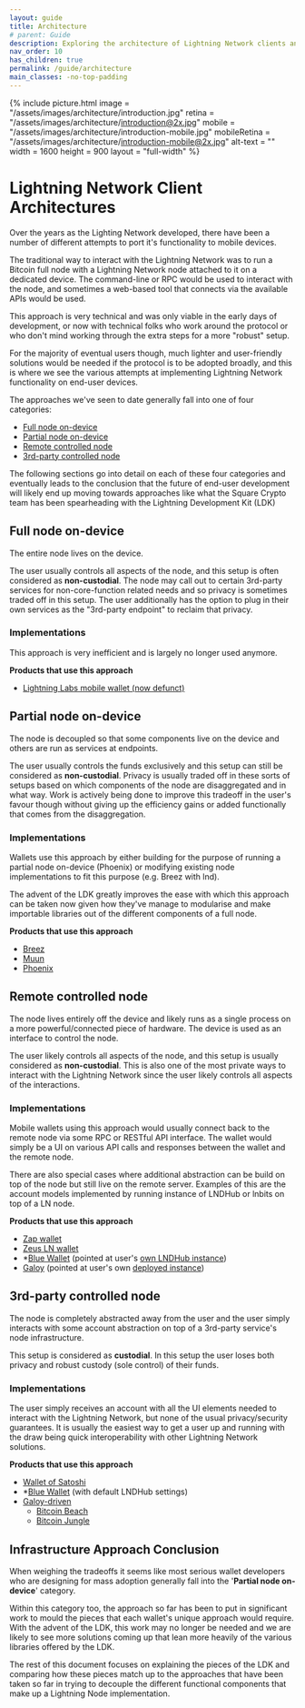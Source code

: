 ```yaml
---
layout: guide
title: Architecture
# parent: Guide
description: Exploring the architecture of Lightning Network clients and nodes
nav_order: 10
has_children: true
permalink: /guide/architecture
main_classes: -no-top-padding
---
```


{% include picture.html 
   image = "/assets/images/architecture/introduction.jpg"
   retina = "/assets/images/architecture/introduction@2x.jpg"
   mobile = "/assets/images/architecture/introduction-mobile.jpg"
   mobileRetina = "/assets/images/architecture/introduction-mobile@2x.jpg"
   alt-text = ""
   width = 1600
   height = 900
   layout = "full-width"
%}

# Lightning Network Client Architectures

Over the years as the Lighting Network developed, there have been a number of different attempts to port it's functionality to mobile devices.

The traditional way to interact with the Lightning Network was to run a Bitcoin full node with a Lightning Network node attached to it on a dedicated device. The command-line or RPC would be used to interact with the node, and sometimes a web-based tool that connects via the available APIs would be used.

This approach is very technical and was only viable in the early days of development, or now with technical folks who work around the protocol or who don't mind working through the extra steps for a more "robust" setup.

For the majority of eventual users though, much lighter and user-friendly solutions would be needed if the protocol is to be adopted broadly, and this is where we see the various attempts at implementing Lightning Network functionality on end-user devices.

The approaches we've seen to date generally fall into one of four categories:

- [Full node on-device](#full-node-on-device)
- [Partial node on-device](#partial-node-on-device)
- [Remote controlled node](#remote-controlled-node)
- [3rd-party controlled node](#3rd-party-controlled-node)

The following sections go into detail on each of these four categories and eventually leads to the conclusion that the future of end-user development will likely end up moving towards approaches like what the Square Crypto team has been spearheading with the Lightning Development Kit (LDK)

## Full node on-device

The entire node lives on the device.

The user usually controls all aspects of the node, and this setup is often considered as **non-custodial**. The node may call out to certain 3rd-party services for non-core-function related needs and so privacy is sometimes traded off in this setup. The user additionally has the option to plug in their own services as the "3rd-party endpoint" to reclaim that privacy.

### Implementations

This approach is very inefficient and is largely no longer used anymore.

**Products that use this approach**

- [Lightning Labs mobile wallet (now defunct)](https://github.com/lightninglabs/lightning-app)

## Partial node on-device

The node is decoupled so that some components live on the device and others are run as services at endpoints.

The user usually controls the funds exclusively and this setup can still be considered as **non-custodial**. Privacy is usually traded off in these sorts of setups based on which components of the node are disaggregated and in what way. Work is actively being done to improve this tradeoff in the user's favour though without giving up the efficiency gains or added functionally that comes from the disaggregation.

### Implementations

Wallets use this approach by either building for the purpose of running a partial node on-device (Phoenix) or modifying existing node implementations to fit this purpose (e.g. Breez with lnd).

The advent of the LDK greatly improves the ease with which this approach can be taken now given how they've manage to modularise and make importable libraries out of the different components of a full node.

**Products that use this approach**
	
- [Breez](https://breez.technology/)
- [Muun](https://muun.com/)
- [Phoenix](https://phoenix.acinq.co/)

## Remote controlled node

The node lives entirely off the device and likely runs as a single process on a more powerful/connected piece of hardware. The device is used as an interface to control the node.

The user likely controls all aspects of the node, and this setup is usually considered as **non-custodial**. This is also one of the most private ways to interact with the Lightning Network since the user likely controls all aspects of the interactions.

### Implementations

Mobile wallets using this approach would usually connect back to the remote node via some RPC or RESTful API interface. The wallet would simply be a UI on various API calls and responses between the wallet and the remote node.

There are also special cases where additional abstraction can be build on top of the node but still live on the remote server. Examples of this are the account models implemented by running instance of LNDHub or lnbits on top of a LN node.

**Products that use this approach**

- [Zap wallet](https://zaphq.io/)
- [Zeus LN wallet](https://zeusln.app/)
- \*[Blue Wallet](https://bluewallet.io/) (pointed at user's [own LNDHub instance](https://bluewallet.io/lndhub/))
- [Galoy](https://github.com/GaloyMoney/awesome-galoy) (pointed at user's own [deployed instance](https://github.com/GaloyMoney/galoy/blob/main/DEV.md))

## 3rd-party controlled node

The node is completely abstracted away from the user and the user simply interacts with some account abstraction on top of a 3rd-party service's node infrastructure.

This setup is considered as **custodial**. In this setup the user loses both privacy and robust custody (sole control) of their funds.

### Implementations

The user simply receives an account with all the UI elements needed to interact with the Lightning Network, but none of the usual privacy/security guarantees. It is usually the easiest way to get a user up and running with the draw being quick interoperability with other Lightning Network solutions.

**Products that use this approach**

- [Wallet of Satoshi](https://www.walletofsatoshi.com/)
- \*[Blue Wallet](https://bluewallet.io) (with default LNDHub settings)
- [Galoy-driven](https://galoy.io)
  - [Bitcoin Beach](https://ln.bitcoinbeach.com/)
  - [Bitcoin Jungle](https://bitcoinjungle.app/)

## Infrastructure Approach Conclusion

When weighing the tradeoffs it seems like most serious wallet developers who are designing for mass adoption generally fall into the '**Partial node on-device**' category.

Within this category too, the approach so far has been to put in significant work to mould the pieces that each wallet's unique approach would require. With the advent of the LDK, this work may no longer be needed and we are likely to see more solutions coming up that lean more heavily of the various libraries offered by the LDK.

The rest of this document focuses on explaining the pieces of the LDK and comparing how these pieces match up to the approaches that have been taken so far in trying to decouple the different functional components that make up a Lightning Node implementation.
